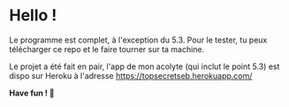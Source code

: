 # Hello !

Le programme est complet, à l'exception du 5.3. Pour le tester, tu peux télécharger ce repo et le faire tourner sur ta machine.

Le projet a été fait en pair, l'app de mon acolyte (qui inclut le point 5.3) est dispo sur Heroku à l'adresse https://topsecretseb.herokuapp.com/

**Have fun ! 🌴**
